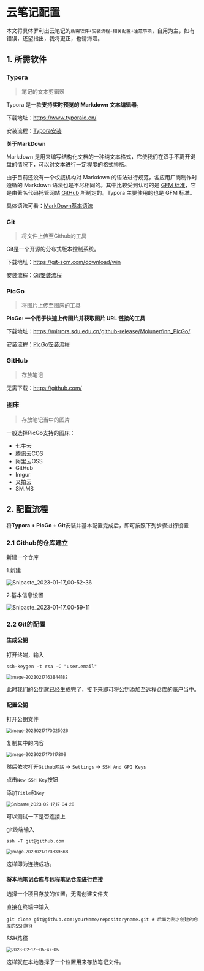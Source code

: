 # 云笔记配置

​	本文将具体罗利出云笔记的`所需软件+安装流程+相关配置+注意事项`，自用为主，如有错误，还望指出，我将更正，也请海涵。

## 1. 所需软件

### **Typora**

> 笔记的文本剪辑器

Typora 是一款**支持实时预览的 Markdown 文本编辑器**。

下载地址：https://www.typoraio.cn/

安装流程：[Typora安装]()

**关于MarkDown**

Markdown 是用来编写结构化文档的一种纯文本格式，它使我们在双手不离开键盘的情况下，可以对文本进行一定程度的格式排版。

由于目前还没有一个权威机构对 Markdown 的语法进行规范，各应用厂商制作时遵循的 Markdown 语法也是不尽相同的。其中比较受到认可的是 [GFM 标准](https://github.github.com/gfm/)，它是由著名代码托管网站 [GitHub](https://github.com/) 所制定的。Typora 主要使用的也是 GFM 标准。

具体语法可看：[MarkDown基本语法](https://support.typoraio.cn/zh/Markdown-Reference/)



### **Git**

> 将文件上传至Github的工具

Git是一个开源的分布式版本控制系统。

下载地址：https://git-scm.com/download/win

安装流程：[Git安装流程]()



### **PicGo**

> 将图片上传至图床的工具

**PicGo: 一个用于快速上传图片并获取图片 URL 链接的工具**

下载地址：https://mirrors.sdu.edu.cn/github-release/Molunerfinn_PicGo/

安装流程：[PicGo安装流程]()



### **GitHub**

> 存放笔记

无需下载：https://github.com/





### **图床**

> 存放笔记当中的图片

一般选择PicGo支持的图床：

- 七牛云
- 腾讯云COS
- 阿里云OSS
- GitHub
- Imgur
- 又拍云
- SM.MS



## 2. 配置流程

将**Typora + PicGo + Git**安装并基本配置完成后，即可按照下列步骤进行设置

### 2.1 Github的仓库建立

新建一个仓库

1.新建

![Snipaste_2023-01-17_00-52-36](D:\Snipaste截图\ScreenShot\Snipaste_2023-01-17_00-52-36.png)

2.基本信息设置

![Snipaste_2023-01-17_00-59-11](D:\Snipaste截图\ScreenShot\Snipaste_2023-01-17_00-59-11.png)



### 2.2 Git的配置

#### 生成公钥

打开终端，输入

```shell
ssh-keygen -t rsa -C "user.email"
```

<img src="https://lewyngnotebookimage.oss-cn-shenzhen.aliyuncs.com/img/img_notebook/image-20230217163844182.png" alt="image-20230217163844182" style="zoom:80%;" />

此时我们的公钥就已经生成完了，接下来即可将公钥添加至远程仓库的账户当中。

#### 配置公钥

打开公钥文件

<img src="https://lewyngnotebookimage.oss-cn-shenzhen.aliyuncs.com/img/img_notebook/image-20230217170025026.png" alt="image-20230217170025026" style="zoom:80%;" />

复制其中的内容

<img src="https://lewyngnotebookimage.oss-cn-shenzhen.aliyuncs.com/img/img_notebook/image-20230217170117809.png" alt="image-20230217170117809" style="zoom:80%;" />

然后依次打开`Github网站` -> `Settings` -> `SSH And GPG Keys`

点击`New SSH Key`按钮

添加`Title`和`Key`

<img src="https://lewyngnotebookimage.oss-cn-shenzhen.aliyuncs.com/img/img_notebook/Snipaste_2023-02-17_17-04-28.png" alt="Snipaste_2023-02-17_17-04-28" style="zoom:80%;" />

可以测试一下是否连接上

git终端输入

```shell
ssh -T git@github.com
```

<img src="https://lewyngnotebookimage.oss-cn-shenzhen.aliyuncs.com/img/img_notebook/image-20230217170839568.png" alt="image-20230217170839568" style="zoom:80%;" />

这样即为连接成功。

#### 将本地笔记仓库与远程笔记仓库进行连接

选择一个项目存放的位置，无需创建文件夹

直接在终端中输入

```shell
git clone git@github.com:yourName/repositoryname.git # 后面为刚才创建的仓库的SSH路径
```

SSH路径

<img src="https://lewyngnotebookimage.oss-cn-shenzhen.aliyuncs.com/img/img_notebook/2023-02-17--05-47-05.gif" alt="2023-02-17--05-47-05" style="zoom:80%;" />

这样就在本地选择了一个位置用来存放笔记文件。


